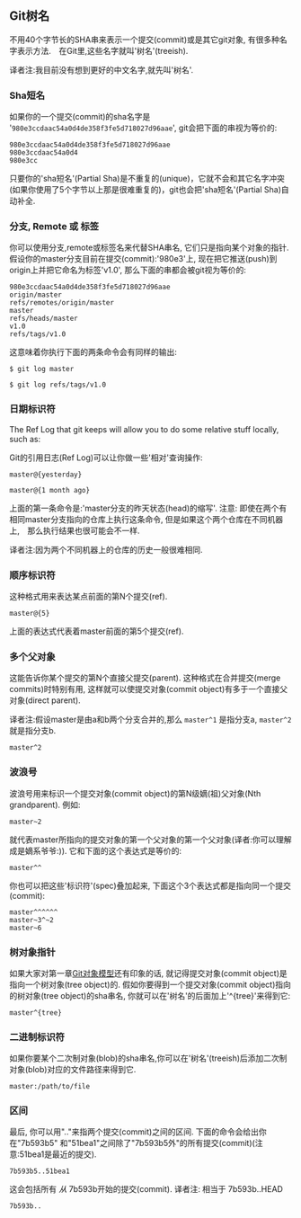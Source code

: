 ## Git树名 ##

不用40个字节长的SHA串来表示一个提交(commit)或是其它git对象, 有很多种名字表示方法.　在Git里,这些名字就叫'树名'(treeish).

译者注:我目前没有想到更好的中文名字,就先叫'树名'.
 
### Sha短名 ###

如果你的一个提交(commit)的sha名字是 '<code>980e3ccdaac54a0d4de358f3fe5d718027d96aae</code>', git会把下面的串视为等价的:

	980e3ccdaac54a0d4de358f3fe5d718027d96aae
	980e3ccdaac54a0d4
	980e3cc

只要你的'sha短名'(Partial Sha)是不重复的(unique)，它就不会和其它名字冲突(如果你使用了5个字节以上那是很难重复的)，git也会把'sha短名'(Partial Sha)自动补全.


### 分支, Remote 或 标签 ###

你可以使用分支,remote或标签名来代替SHA串名, 它们只是指向某个对象的指针. 假设你的master分支目前在提交(commit):'980e3'上, 现在把它推送(push)到origin上并把它命名为标签'v1.0', 那么下面的串都会被git视为等价的:

	980e3ccdaac54a0d4de358f3fe5d718027d96aae
	origin/master
	refs/remotes/origin/master
	master
	refs/heads/master
	v1.0
	refs/tags/v1.0
	
这意味着你执行下面的两条命令会有同样的输出:

	$ git log master
	
	$ git log refs/tags/v1.0
	

### 日期标识符 ###

The Ref Log that git keeps will allow you to do some relative stuff locally, 
such as: 

Git的引用日志(Ref Log)可以让你做一些'相对'查询操作:

	master@{yesterday}

	master@{1 month ago}
	
上面的第一条命令是:'master分支的昨天状态(head)的缩写'. 注意: 即使在两个有相同master分支指向的仓库上执行这条命令, 但是如果这个两个仓库在不同机器上,　那么执行结果也很可能会不一样.

译者注:因为两个不同机器上的仓库的历史一般很难相同.


### 顺序标识符 ###

这种格式用来表达某点前面的第N个提交(ref).

	master@{5}

上面的表达式代表着master前面的第5个提交(ref).
	

### 多个父对象 ###

这能告诉你某个提交的第N个直接父提交(parent). 这种格式在合并提交(merge commits)时特别有用, 这样就可以使提交对象(commit object)有多于一个直接父对象(direct parent).

译者注:假设master是由a和b两个分支合并的,那么 `master^1` 是指分支a, `master^2` 就是指分支b.

	master^2
	
	
### 波浪号 ###

波浪号用来标识一个提交对象(commit object)的第N级嫡(祖)父对象(Nth grandparent). 例如:

	master~2
	
就代表master所指向的提交对象的第一个父对象的第一个父对象(译者:你可以理解成是嫡系爷爷:)). 它和下面的这个表达式是等价的:

	master^^

你也可以把这些'标识符'(spec)叠加起来, 下面这个3个表达式都是指向同一个提交(commit):

	master^^^^^^
	master~3^~2
	master~6


### 树对象指针 ###

如果大家对第一章[Git对象模型](http://gitbook.liuhui998.com/1_2.html)还有印象的话, 就记得提交对象(commit object)是指向一个树对象(tree object)的. 假如你要得到一个提交对象(commit object)指向的树对象(tree object)的sha串名, 你就可以在'树名'的后面加上'^{tree}'来得到它:

	master^{tree}


### 二进制标识符 ###

如果你要某个二次制对象(blob)的sha串名,你可以在'树名'(treeish)后添加二次制对象(blob)对应的文件路径来得到它.
 
	master:/path/to/file


### 区间 ###

最后, 你可以用".."来指两个提交(commit)之间的区间. 下面的命令会给出你在"7b593b5" 和"51bea1"之间除了"7b593b5外"的所有提交(commit)(注意:51bea1是最近的提交).


	7b593b5..51bea1

这会包括所有 *从* 7b593b开始的提交(commit).
译者注: 相当于 7b593b..HEAD

	7b593b.. 
	
	